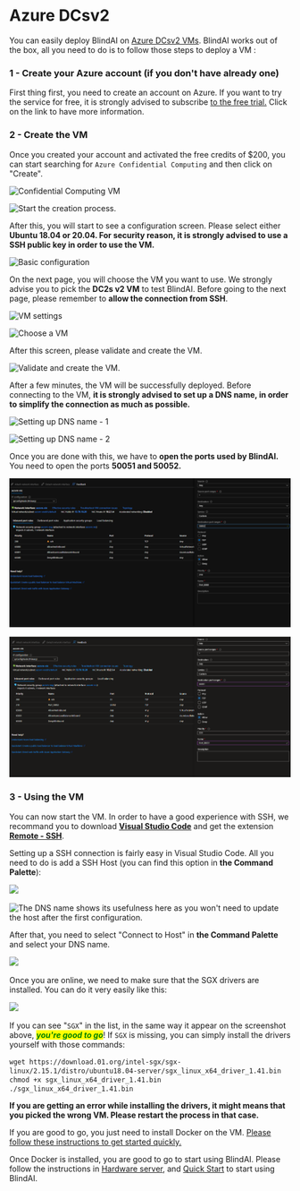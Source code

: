 # Azure DCsv2

You can easily deploy BlindAI on [Azure DCsv2 VMs](https://docs.microsoft.com/en-us/azure/virtual-machines/dcv2-series). BlindAI works out of the box, all you need to do is to follow those steps to deploy a VM :&#x20;

### 1 - Create your Azure account (if you don't have already one)

First thing first, you need to create an account on Azure. If you want to try the service for free, it is strongly advised to subscribe [to the free trial.](https://azure.microsoft.com/en-us/free/) Click on the link to have more information.

### 2 - Create the VM

Once you created your account and activated the free credits of $200, you can start searching for `Azure Confidential Computing` and then click on "Create".

![Confidential Computing VM](<../.gitbook/assets/2022-02-24 11\_09\_07.png>)

![Start the creation process.](<../.gitbook/assets/2022-02-24 11\_09\_26.png>)

After this, you will start to see a configuration screen. Please select either **Ubuntu 18.04 or 20.04. For security reason, it is strongly advised to use a SSH public key in order to use the VM.**

![Basic configuration](<../.gitbook/assets/2022-02-24 11\_57\_19.png>)

On the next page, you will choose the VM you want to use. We strongly advise you to pick the **DC2s v2 VM** to test BlindAI. Before going to the next page, please remember to **allow the connection from SSH**.

![VM settings](<../.gitbook/assets/2022-02-24 11\_12\_05.png>)

![Choose a VM](<../.gitbook/assets/2022-02-24 11\_10\_20.png>)

After this screen, please validate and create the VM.

![Validate and create the VM.](<../.gitbook/assets/2022-02-24 11\_13\_40-2.png>)

After a few minutes, the VM will be successfully deployed. Before connecting to the VM, **it is strongly advised to set up a DNS name, in order to simplify the connection as much as possible.**

![Setting up DNS name - 1](<../.gitbook/assets/2022-02-24 12\_09\_56.png>)

![Setting up DNS name - 2](<../.gitbook/assets/2022-02-24 12\_07\_22 (1).png>)

Once you are done with this, we have to **open the ports used by BlindAI.** You need to open the ports **50051 and 50052.**

![](../.gitbook/assets/image.png)

![](<../.gitbook/assets/image (1).png>)

### 3 - Using the VM

You can now start the VM. In order to have a good experience with SSH, we recommand you to download [**Visual Studio Code**](https://code.visualstudio.com) and get the extension [**Remote - SSH**](https://marketplace.visualstudio.com/items?itemName=ms-vscode-remote.remote-ssh).

Setting up a SSH connection is fairly easy in Visual Studio Code. All you need to do is add a SSH Host (you can find this option in **the Command Palette**):&#x20;

![](<../.gitbook/assets/2022-02-24 12\_15\_41.png>)

![The DNS name shows its usefulness here as you won't need to update the host after the first configuration.](<../.gitbook/assets/2022-02-24 12\_15\_35.png>)

After that, you need to select "Connect to Host" in **the Command Palette** and select your DNS name.

![](<../.gitbook/assets/2022-02-24 12\_53\_38.png>)

Once you are online, we need to make sure that the SGX drivers are installed. You can do it very easily like this:&#x20;

![](<../.gitbook/assets/2022-02-24 12\_17\_25.png>)

If you can see "`SGX`" in the list, in the same way it appear on the screenshot above, _<mark style="color:green;">**you're good to go**</mark>_! If `SGX` is missing, you can simply install the drivers yourself with those commands:&#x20;

```
wget https://download.01.org/intel-sgx/sgx-linux/2.15.1/distro/ubuntu18.04-server/sgx_linux_x64_driver_1.41.bin
chmod +x sgx_linux_x64_driver_1.41.bin
./sgx_linux_x64_driver_1.41.bin
```

**If you are getting an error while installing the drivers, it might means that you picked the wrong VM. Please restart the process in that case.**

If you are good to go, you just need to install Docker on the VM. [Please follow these instructions to get started quickly. ](https://docs.docker.com/engine/install/ubuntu/#install-using-the-repository)

Once Docker is installed, you are good to go to start using BlindAI. Please follow the instructions in [Hardware server](../hardware\_server.md#run-the-server-using-the-docker-image), and [Quick Start](../started/quick\_start/#an-example-on-distilbert) to start using BlindAI.
